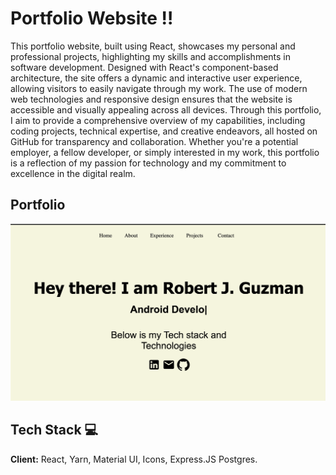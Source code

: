# Portfolio Website ‼️

This portfolio website, built using React, showcases my personal and professional projects, highlighting my skills and accomplishments in software development. Designed with React's component-based architecture, the site offers a dynamic and interactive user experience, allowing visitors to easily navigate through my work. The use of modern web technologies and responsive design ensures that the website is accessible and visually appealing across all devices. Through this portfolio, I aim to provide a comprehensive overview of my capabilities, including coding projects, technical expertise, and creative endeavors, all hosted on GitHub for transparency and collaboration. Whether you're a potential employer, a fellow developer, or simply interested in my work, this portfolio is a reflection of my passion for technology and my commitment to excellence in the digital realm.



## Portfolio

![App Screenshot](./src/assets/portfolio.png)


## Tech Stack 💻

**Client:** React, Yarn, Material UI, Icons, Express.JS Postgres.
